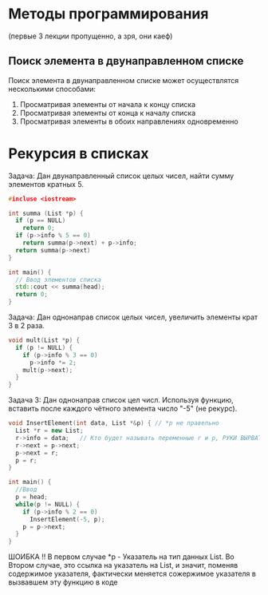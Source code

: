 # Методы программирования

(первые 3 лекции пропущенно, а зря, они каеф)

## Поиск элемента в двунаправленном списке

Поиск элемента в двунаправленном списке может осуществлятся несколькими способами:
1. Просматривая элементы от начала к концу списка
2. Просматривая элементы от конца к началу списка
3. Просматривая элементы в обоих направлениях одновременно

# Рекурсия в списках

Задача: Дан двунаправленный список целых чисел, найти сумму элементов кратных 5.

```cpp
#incluse <iostream>

int summa (List *p) {
  if (p == NULL)
    return 0;
  if (p->info % 5 == 0)
    return summa(p->next) + p->info;
  return summa(p->next)
}

int main() {
  // Ввод элементов списка
  std::cout << summa(head);
  return 0;
}
```
Задача: Дан однонаправ список целых чисел, увеличить элементы крат 3 в 2 раза.

```cpp
void mult(List *p) {
  if (p != NULL) {
    if (p->info % 3 == 0)
      p->info *= 2;
    mult(p->next);
  }
}
```

Задача 3: Дан однонаправ список цел числ. Используя функцию, вставить после каждого чётного элемента число "-5" (не рекурс).
```cpp
void InsertElement(int data, List *&p) { // *p не правельно
  List *r = new List;
  r->info = data;   // Кто будет называть переменные r и p, РУКИ ВЫРВАТЬ!
  r->next = p->next;
  p->next = r;
  p = r;
}

int main() {
  //Ввод
  p = head;
  while(p != NULL) {
    if (p->info % 2 == 0)
      InsertElement(-5, p);
    p = p->next;
  }
}
```
ШОИБКА !! В первом случае *p - Указатель на тип данных List. Во Втором случае, это ссылка на указатель на List, и значит, поменяв содержимое указателя, фактически меняется сожержимое указателя в вызвавшем эту функцию в коде